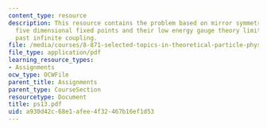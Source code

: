 ```yaml
---
content_type: resource
description: This resource contains the problem based on mirror symmetry in 3 dimensions,
  five dimensional fixed points and their low energy gauge theory limits, continuation
  past infinite coupling.
file: /media/courses/8-871-selected-topics-in-theoretical-particle-physics-branes-and-gauge-theory-dynamics-fall-2004/a930d42c68e1afee4f32467b16ef1d53_ps13.pdf
file_type: application/pdf
learning_resource_types:
- Assignments
ocw_type: OCWFile
parent_title: Assignments
parent_type: CourseSection
resourcetype: Document
title: ps13.pdf
uid: a930d42c-68e1-afee-4f32-467b16ef1d53
---
```

